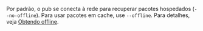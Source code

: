 <!-- ia-translate: true -->
Por padrão, o pub se conecta à rede
para recuperar pacotes hospedados (`--no-offline`).
Para usar pacotes em cache, use `--offline`.
Para detalhes,
veja [Obtendo offline](/tools/pub/cmd/pub-get#getting-while-offline).
